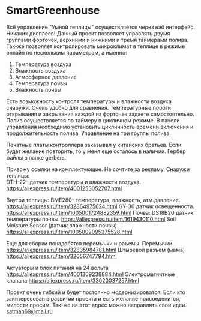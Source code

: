 # SmartGreenhouse
 
  Всё управление "Умной теплицы" осуществляется через вэб интерфейс. Никаких дисплеев!
Данный проект позволяет управлять двумя группами форточек, верхними и нижними
и тремя таймерами полива. Так-же позволяет контролировать микроклимат в теплице в режиме 
онлайн по нескольким параметрам, а именно:

1. Температура воздуха
2. Влажность воздуха
3. Атмосферное давление
4. Температура почвы
5. Влажность почвы

  Есть возможность контроля температуры и влажности воздуха снаружи. Очень удобно для сравнения.
Температурные пороги открывания и закрывания каждой из форточек задаете самостоятельно. 
Полив осуществляется по таймеру в цикличном режиме. В панели управления необходимо установить 
цикличность времени включения и продолжительность полива. Управление на три группы полива.

  Печатные платы контроллера заказывал у китайских братьев. Если будет желание повторить, то у меня еще 
осталось в наличии. Гербер файлы в папке gerbers.

Привожу ссылки на комплектующие. Не сочтите за рекламу.
Снаружи теплицы:  
DTH-22- датчик температуры и влажности воздуха.                https://aliexpress.ru/item/4001253052707.html

Внутри теплицы:  BME280- температура, влажность, атм.давление. https://aliexpress.ru/item/32864975624.html
GY-30 датчик освещенности.                                     https://aliexpress.ru/item/1005001724882359.html
Почва: DS18B20 датчик температуры почвы.                       https://aliexpress.ru/item/1619430110.html
Soil Moisture Sensor (датчик влажности почвы)                  https://aliexpress.ru/item/1005002095375528.html

Еще для сборки понадобятся перемычки и раъемы.
Перемычки                                                      https://aliexpress.ru/item/32835984781.html
Штыревой разъем (мама)                                         https://aliexpress.ru/item/32656747794.html

Актуаторы и блок питания на 24 вольта                          https://aliexpress.ru/item/4001309238884.html
Электромагнитные клапана                                       https://aliexpress.ru/item/33020037257.html
   
  Проект очень гибкий и будет постоянно модернизироватся. Если кто заинтересован в развитии проекта 
и есть желание присоеденится, милости просим. Так-же на этот адрес можно направлять свои идеи.
satman69@mail.ru

